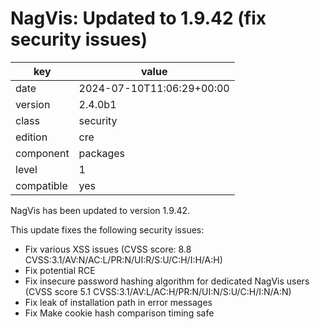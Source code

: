 [//]: # (werk v2)
# NagVis: Updated to 1.9.42 (fix security issues)

key        | value
---------- | ---
date       | 2024-07-10T11:06:29+00:00
version    | 2.4.0b1
class      | security
edition    | cre
component  | packages
level      | 1
compatible | yes

NagVis has been updated to version 1.9.42.

This update fixes the following security issues:
- Fix various XSS issues (CVSS score: 8.8 CVSS:3.1/AV:N/AC:L/PR:N/UI:R/S:U/C:H/I:H/A:H)
- Fix potential RCE
- Fix insecure password hashing algorithm for dedicated NagVis users (CVSS score 5.1 CVSS:3.1/AV:L/AC:H/PR:N/UI:N/S:U/C:H/I:N/A:N)
- Fix leak of installation path in error messages
- Fix Make cookie hash comparison timing safe

